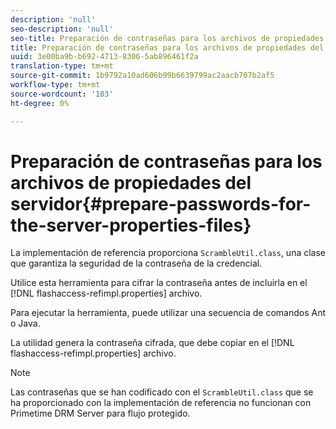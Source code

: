 ```yaml
---
description: 'null'
seo-description: 'null'
seo-title: Preparación de contraseñas para los archivos de propiedades del servidor
title: Preparación de contraseñas para los archivos de propiedades del servidor
uuid: 3e00ba9b-b692-4713-8306-5ab896461f2a
translation-type: tm+mt
source-git-commit: 1b9792a10ad606b99b6639799ac2aacb707b2af5
workflow-type: tm+mt
source-wordcount: '103'
ht-degree: 0%

---
```



# Preparación de contraseñas para los archivos de propiedades del servidor{#prepare-passwords-for-the-server-properties-files}

La implementación de referencia proporciona `ScrambleUtil.class`, una clase que garantiza la seguridad de la contraseña de la credencial.

Utilice esta herramienta para cifrar la contraseña antes de incluirla en el [!DNL flashaccess-refimpl.properties] archivo.

Para ejecutar la herramienta, puede utilizar una secuencia de comandos Ant o Java.

La utilidad genera la contraseña cifrada, que debe copiar en el [!DNL flashaccess-refimpl.properties] archivo.

>[!NOTE]
>
>Las contraseñas que se han codificado con el `ScrambleUtil.class` que se ha proporcionado con la implementación de referencia no funcionan con Primetime DRM Server para flujo protegido.

